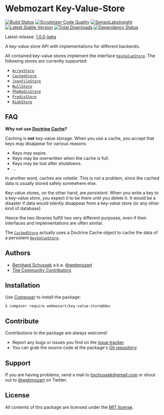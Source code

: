 Webmozart Key-Value-Store
=========================

[![Build Status](https://travis-ci.org/webmozart/key-value-store.svg?branch=master)](https://travis-ci.org/webmozart/key-value-store)
[![Scrutinizer Code Quality](https://scrutinizer-ci.com/g/webmozart/key-value-store/badges/quality-score.png?b=master)](https://scrutinizer-ci.com/g/webmozart/key-value-store/?branch=master)
[![SensioLabsInsight](https://insight.sensiolabs.com/projects/61586798-236a-462a-8429-d8311c1a2500/mini.png)](https://insight.sensiolabs.com/projects/61586798-236a-462a-8429-d8311c1a2500)
[![Latest Stable Version](https://poser.pugx.org/webmozart/key-value-store/v/stable.svg)](https://packagist.org/packages/webmozart/key-value-store)
[![Total Downloads](https://poser.pugx.org/webmozart/key-value-store/downloads.svg)](https://packagist.org/packages/webmozart/key-value-store)
[![Dependency Status](https://www.versioneye.com/php/webmozart:key-value-store/1.0.0/badge.svg)](https://www.versioneye.com/php/webmozart:key-value-store/1.0.0)

Latest release: [1.0.0-beta](https://packagist.org/packages/webmozart/key-value-store#1.0.0-beta)

A key-value store API with implementations for different backends.

All contained key-value stores implement the interface [`KeyValueStore`]. The
following stores are currently supported:

* [`ArrayStore`]
* [`CachedStore`]
* [`JsonFileStore`]
* [`NullStore`]
* [`PhpRedisStore`]
* [`PredisStore`]
* [`RiakStore`]

FAQ
---

**Why not use [Doctrine Cache]?**

Caching is **not** key-value storage. When you use a cache, you accept that keys
may disappear for various reasons:

* Keys may expire.
* Keys may be overwritten when the cache is full.
* Keys may be lost after shutdowns.
* ...

In another word, caches are *volatile*. This is not a problem, since the cached
data is usually stored safely somewhere else.

Key-value stores, on the other hand, are *persistent*. When you write a key to a
key-value store, you expect it to be there until you delete it. It would be a
disaster if data would silently disappear from a key-value store (or any other
kind of database).

Hence the two libraries fulfill two very different purposes, even if their
interfaces and implementations are often similar.

The [`CachedStore`] actually uses a Doctrine Cache object to cache the data of
a persistent [`KeyValueStore`].

Authors
-------

* [Bernhard Schussek] a.k.a. [@webmozart]
* [The Community Contributors]

Installation
------------

Use [Composer] to install the package:

```
$ composer require webmozart/key-value-store@dev
```

Contribute
----------

Contributions to the package are always welcome!

* Report any bugs or issues you find on the [issue tracker].
* You can grab the source code at the package's [Git repository].

Support
-------

If you are having problems, send a mail to bschussek@gmail.com or shout out to
[@webmozart] on Twitter.

License
-------

All contents of this package are licensed under the [MIT license].

[Composer]: https://getcomposer.org
[Bernhard Schussek]: http://webmozarts.com
[The Community Contributors]: https://github.com/webmozart/key-value-store/graphs/contributors
[issue tracker]: https://github.com/webmozart/key-value-store/issues
[Git repository]: https://github.com/webmozart/key-value-store
[@webmozart]: https://twitter.com/webmozart
[MIT license]: LICENSE
[Doctrine Cache]: https://github.com/doctrine/cache
[`KeyValueStore`]: src/Api/KeyValueStore.php
[`ArrayStore`]: src/ArrayStore.php
[`CachedStore`]: src/CachedStore.php
[`JsonFileStore`]: src/JsonFileStore.php
[`NullStore`]: src/NullStore.php
[`PhpRedisStore`]: src/PhpRedisStore.php
[`PredisStore`]: src/PredisStore.php
[`RiakStore`]: src/RiakStore.php
